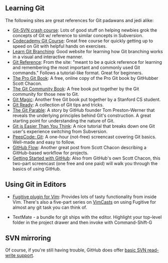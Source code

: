 ## Learning Git

The following sites are great references for Git padawans and jedi alike:

* [Git-SVN crash course](http://git.or.cz/course/svn.html): Lots of good stuff on helping newbies grok the concepts of Git w/ reference to similar concepts in Subversion.
* [Codecademy Git Course](https://www.codecademy.com/learn/learn-git): Great free course for quickly getting up to speed on Git with helpful hands on exercises.
* [Learn Git Branching](https://learngitbranching.js.org/): Good website for learning how Git branching works in a visual and interactive manner.
* [Git Reference](http://gitref.org): From the site: "meant to be a quick reference for learning and remembering the most important and commonly used Git commands." Follows a tutorial-like format. Great for beginners.
* [The Pro Git Book](https://git-scm.com/book/en/v2): A free, online copy of the Pro Git book by GitHubber Scott Chacon.
* [The Git Community Book](http://book.git-scm.com): A free book put together by the Git community for those new to Git.
* [Git Magic](http://www-cs-students.stanford.edu/~blynn/gitmagic/): Another free Git book put together by a Stanford CS student.
* [Git Ready](http://gitready.com): A collection of Git tips and tricks.
* [The Git Parable](http://tom.preston-werner.com/2009/05/19/the-git-parable.html): A story by GitHub founder Tom Preston-Werner that reveals the underlying principles behind Git's construction. A great starting point for understanding the nature of Git.
* [Git is Easier Than You Think](http://nfarina.com/post/9868516270/git-is-simpler): A nice tutorial that breaks down one Git user's experience switching from Subversion.
* [PeepCode: Git](http://peepcode.com/products/git): A one-hour (not-free) screencast covering Git basics. Well-made and easy to follow.
* [GitHub Flow](http://scottchacon.com/2011/08/31/github-flow.html): Another great post from Scott Chacon describing a GitHub-based workflow for projects.
* [Getting Started with GitHub](https://pragprog.com/screencasts/v-scgithub/insider-guide-to-github): Also from GitHub's own Scott Chacon, this two-part screencast (one free and one paid) will walk you through the basics of using GitHub.


## Using Git in Editors

* [Fugitive plugin for Vim](https://github.com/tpope/vim-fugitive): Provides lots of tasty functionality from inside Vim.  There's also a five-part series on [VimCasts](http://vimcasts.org/episodes/fugitive-vim---a-complement-to-command-line-git/) on using Fugitive for almost any git task you can think of.

* TextMate - a bundle for git ships with the editor.  Highlight your top-level folder in the project drawer and then invoke with Command-Shift-G

## SVN mirroring

Of course, if you're still having trouble, GitHub does offer [basic SVN read-write support](https://github.com/blog/644-subversion-write-support).
